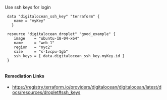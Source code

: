 
Use ssh keys for login

```hcl
 data "digitalocean_ssh_key" "terraform" {
 	name = "myKey"
   }
   
 resource "digitalocean_droplet" "good_example" {
 	image    = "ubuntu-18-04-x64"
 	name     = "web-1"
 	region   = "nyc2"
 	size     = "s-1vcpu-1gb"
 	ssh_keys = [ data.digitalocean_ssh_key.myKey.id ]
 }
 
```

#### Remediation Links
 - https://registry.terraform.io/providers/digitalocean/digitalocean/latest/docs/resources/droplet#ssh_keys

